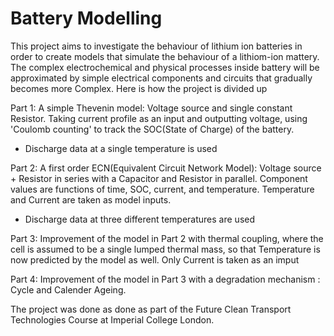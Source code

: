 ﻿# Battery Modelling
 
This project aims to investigate the behaviour of lithium ion batteries in order to create models that simulate the behaviour of a lithiom-ion mattery. The complex electrochemical and physical processes inside battery will be approximated by simple electrical components and circuits that gradually becomes more Complex.
 Here is how the project is divided up
 
Part 1: A simple Thevenin model: Voltage source and single constant Resistor. Taking current profile as an input and outputting voltage, using 'Coulomb counting' to track the SOC(State of Charge) of the battery.
- Discharge data at a single temperature is used

Part 2: A first order ECN(Equivalent Circuit Network Model): Voltage source + Resistor in series with a Capacitor and Resistor in parallel. Component values are functions of time, SOC, current, and temperature. 
Temperature and Current are taken as model inputs. 
- Discharge data at three different temperatures are used


Part 3: Improvement of the model in Part 2 with thermal coupling, where the cell is assumed to be a single lumped thermal mass, so that Temperature is now predicted by the model as well.
Only Current is taken as an imput

Part 4: Improvement of the model in Part 3 with a degradation mechanism : Cycle and Calender Ageing.


The project was done as done as part of the Future Clean Transport Technologies Course at Imperial College London.

